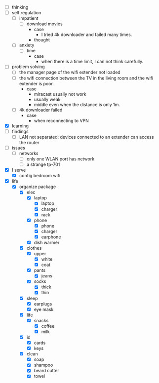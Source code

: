 - [ ] thinking
- [ ] self regulation
    - [ ] impatient
        - [ ] download movies
            - case
                - I tried 4k downloader and failed many times.
            - thought
    - [ ] anxiety
        - [ ] time
            - case
                - when there is a time limit, I can not think carefully.
- [ ] problem solving
    - [ ] the manager page of the wifi extender not loaded
    - [ ] the wifi connection between the TV in the living room and the wifi extender is poor.
        - case
            - miracast usually not work
            - usually weak
            - middle even when the distance is only 1m.
    - [ ] 4k downloader failed
        - case
            - when reconnecting to VPN
- [x] learning
- [ ] findings
    - [ ] LAN not separated: devices connected to an extender can access the router
- [ ] issues
    - [ ] networks
        - [ ] only one WLAN port has network
        - [ ] a strange tp-701
- [x] I serve
    - [x] config bedroom wifi
- [x] life
    - [x] organize package
        - [x] elec
            - [x] laptop
                - [x] laptop
                - [x] charger
                - [x] rack
            - [x] phone
                - [x] phone
                - [x] charger
                - [x] earphone
            - [x] dish warmer
        - [x] clothes
            - [x] upper
                - [x] white
                - [x] coat
            - [x] pants
                - [x] jeans
            - [x] socks
                - [x] thick
                - [x] thin
        - [x] sleep
            - [x] earplugs
            - [x] eye mask
        - [x] life
            - [x] snacks
                - [x] coffee
                - [x] milk
        - [x] id
            - [x] cards
            - [x] keys
        - [x] clean
            - [x] soap
            - [x] shampoo
            - [x] beard cutter
            - [x] towel
